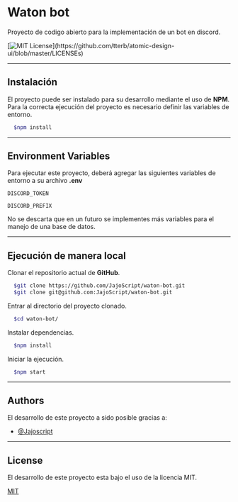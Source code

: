 
# Waton bot

Proyecto de codigo abierto para la implementación de un bot en discord.

[![MIT License](https://img.shields.io/apm/l/atomic-design-ui.svg?)](https://github.com/tterb/atomic-design-ui/blob/master/LICENSEs)

---
## Instalación 

El proyecto puede ser instalado para su desarrollo mediante el uso de **NPM**. Para la correcta ejecución del proyecto es necesario definir las variables de entorno.

```bash 
  $npm install
```

---
## Environment Variables

Para ejecutar este proyecto, deberá agregar las siguientes variables de entorno a su archivo **.env**

`DISCORD_TOKEN`

`DISCORD_PREFIX`

No se descarta que en un futuro se implementes más variables para el manejo de una base de datos.

---
## Ejecución de manera local

Clonar el repositorio actual de **GitHub**.

```bash
  $git clone https://github.com/JajoScript/waton-bot.git
  $git clone git@github.com:JajoScript/waton-bot.git
```

Entrar al directorio del proyecto clonado.

```bash
  $cd waton-bot/
```

Instalar dependencias.

```bash
  $npm install
```

Iniciar la ejecución.

```bash
  $npm start
```

---
## Authors

El desarrollo de este proyecto a sido posible gracias a:

- [@Jajoscript](https://github.com/JajoScript)

---
## License

El desarrollo de este proyecto esta bajo el uso de la licencia MIT.

[MIT](https://choosealicense.com/licenses/mit/) 